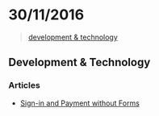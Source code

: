 # 30/11/2016

> [development & technology](#development--technology)


## Development & Technology

### Articles
- [Sign-in and Payment without Forms](https://medium.com/dev-channel/sign-in-and-payment-without-forms-c3da66feb471#.o36sr6a4e)